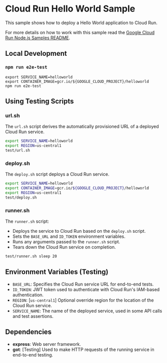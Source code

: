 # Cloud Run Hello World Sample

This sample shows how to deploy a Hello World application to Cloud Run.

For more details on how to work with this sample read the [Google Cloud Run Node.js Samples README](https://github.com/GoogleCloudPlatform/nodejs-docs-samples/tree/master/run).

## Local Development

### `npm run e2e-test`

```
export SERVICE_NAME=helloworld
export CONTAINER_IMAGE=gcr.io/${GOOGLE_CLOUD_PROJECT}/helloworld
npm run e2e-test
```

## Using Testing Scripts

### url.sh

The `url.sh` script derives the automatically provisioned URL of a deployed
Cloud Run service.

```sh
export SERVICE_NAME=helloworld
export REGION=us-central1
test/url.sh
```

### deploy.sh

The `deploy.sh` script deploys a Cloud Run service.

```sh
export SERVICE_NAME=helloworld
export CONTAINER_IMAGE=gcr.io/${GOOGLE_CLOUD_PROJECT}/helloworld
export REGION=us-central1
test/deploy.sh
```

### runner.sh

The `runner.sh` script:

* Deploys the service to Cloud Run based on the `deploy.sh` script.
* Sets the `BASE_URL` and `ID_TOKEN` environment variables.
* Runs any arguments passed to the `runner.sh` script.
* Tears down the Cloud Run service on completion.

```sh
test/runner.sh sleep 20
```

## Environment Variables (Testing)

* `BASE_URL`: Specifies the Cloud Run service URL for end-to-end tests.
* `ID_TOKEN`: JWT token used to authenticate with Cloud Run's IAM-based authentication.
* `REGION`: [`us-central1`] Optional override region for the location of the Cloud Run service.
* `SERVICE_NAME`: The name of the deployed service, used in some API calls and test assertions.

## Dependencies

* **express**: Web server framework.
* **got**: [Testing] Used to make HTTP requests of the running service in end-to-end testing.
